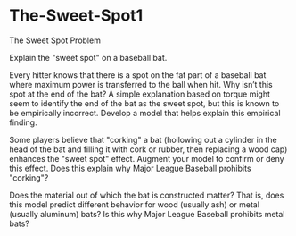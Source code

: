 # The-Sweet-Spot1
The Sweet Spot
	Problem	 
 	
Explain the "sweet spot" on a baseball bat.

Every hitter knows that there is a spot on the fat part of a baseball bat where maximum power is transferred to the ball when hit. Why isn’t this spot at the end of the bat? A simple explanation based on torque might seem to identify the end of the bat as the sweet spot, but this is known to be empirically incorrect. Develop a model that helps explain this empirical finding.

Some players believe that "corking" a bat (hollowing out a cylinder in the head of the bat and filling it with cork or rubber, then replacing a wood cap) enhances the "sweet spot" effect. Augment your model to confirm or deny this effect. Does this explain why Major League Baseball prohibits "corking"?

Does the material out of which the bat is constructed matter? That is, does this model predict different behavior for wood (usually ash) or metal (usually aluminum) bats? Is this why Major League Baseball prohibits metal bats?
